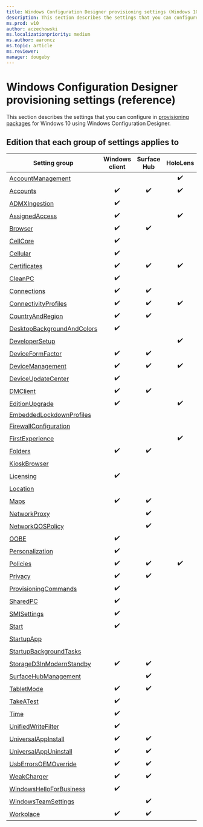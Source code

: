 ```yaml
---
title: Windows Configuration Designer provisioning settings (Windows 10)
description: This section describes the settings that you can configure in provisioning packages for Windows 10 using Windows Configuration Designer.
ms.prod: w10
author: aczechowski
ms.localizationpriority: medium
ms.author: aaroncz
ms.topic: article
ms.reviewer: 
manager: dougeby
---
```


# Windows Configuration Designer provisioning settings (reference)

This section describes the settings that you can configure in [provisioning packages](../provisioning-packages/provisioning-packages.md) for Windows 10 using Windows Configuration Designer. 

## Edition that each group of settings applies to

| Setting group | Windows client | Surface Hub | HoloLens | IoT Core |
| --- | :---: | :---: | :---: | :---: | 
| [AccountManagement](wcd-accountmanagement.md) |  |  | ✔️ |  |
| [Accounts](wcd-accounts.md) | ✔️ | ✔️ | ✔️ | ✔️ |
| [ADMXIngestion](wcd-admxingestion.md) | ✔️ | | | |
| [AssignedAccess](wcd-assignedaccess.md) | ✔️ | | ✔️ | |
| [Browser](wcd-browser.md) | ✔️ | ✔️ |  |  |
| [CellCore](wcd-cellcore.md) | ✔️ | | | |
| [Cellular](wcd-cellular.md) | ✔️ | |  |  |
| [Certificates](wcd-certificates.md) | ✔️ | ✔️ | ✔️ | ✔️ |
| [CleanPC](wcd-cleanpc.md) | ✔️ |  |  |  |
| [Connections](wcd-connections.md) | ✔️ | ✔️ |  |  |
| [ConnectivityProfiles](wcd-connectivityprofiles.md) | ✔️ | ✔️ | ✔️ |  |
| [CountryAndRegion](wcd-countryandregion.md) | ✔️ | ✔️ |  |  |
| [DesktopBackgroundAndColors](wcd-desktopbackgroundandcolors.md) | ✔️ | |  |  |
| [DeveloperSetup](wcd-developersetup.md) |  |  | ✔️ |  |
| [DeviceFormFactor](wcd-deviceformfactor.md) |  ✔️ | ✔️ |  |  |
| [DeviceManagement](wcd-devicemanagement.md) |  ✔️ | ✔️ | ✔️ |  |
| [DeviceUpdateCenter](wcd-deviceupdatecenter.md) | ✔️ |  |  |  |
| [DMClient](wcd-dmclient.md) | ✔️ | ✔️ |  | ✔️ |
| [EditionUpgrade](wcd-editionupgrade.md) | ✔️ |  | ✔️ |  |
| [EmbeddedLockdownProfiles](wcd-embeddedlockdownprofiles.md) |  |  |  |  |
| [FirewallConfiguration](wcd-firewallconfiguration.md) |  |  |  | ✔️ |
| [FirstExperience](wcd-firstexperience.md) |  |  | ✔️ |  |
| [Folders](wcd-folders.md) |✔️ | ✔️ |  |  |
| [KioskBrowser](wcd-kioskbrowser.md) |  |  |  | ✔️ |
| [Licensing](wcd-licensing.md) | ✔️ |  |  |  |
| [Location](wcd-location.md) |  |  |  | ✔️ |
| [Maps](wcd-maps.md) |✔️ | ✔️ |  |  |
| [NetworkProxy](wcd-networkproxy.md) |  | ✔️ |  |  |
| [NetworkQOSPolicy](wcd-networkqospolicy.md) |  | ✔️ |  |  |
| [OOBE](wcd-oobe.md) | ✔️ |  |  |  |
| [Personalization](wcd-personalization.md) | ✔️ |  |  |  | 
| [Policies](wcd-policies.md) | ✔️ | ✔️ | ✔️ | ✔️ |
| [Privacy](wcd-folders.md) |✔️ | ✔️ |  | ✔️ |
| [ProvisioningCommands](wcd-provisioningcommands.md) | ✔️ |  |  |  |
| [SharedPC](wcd-sharedpc.md) | ✔️ |  |  |  |
| [SMISettings](wcd-smisettings.md) | ✔️ |  |  |  |
| [Start](wcd-start.md) | ✔️ |  |  |  |
| [StartupApp](wcd-startupapp.md) |  |  |  | ✔️ |
| [StartupBackgroundTasks](wcd-startupbackgroundtasks.md) |  |  |  | ✔️ |
| [StorageD3InModernStandby](wcd-storaged3inmodernstandby.md) |✔️ | ✔️ |  | ✔️ |
| [SurfaceHubManagement](wcd-surfacehubmanagement.md) |  |  ✔️  |  |  |
| [TabletMode](wcd-tabletmode.md) |✔️ | ✔️ |  |  |
| [TakeATest](wcd-takeatest.md) | ✔️ |  |  |  |
| [Time](wcd-time.md) | ✔️ |  |  |  |
| [UnifiedWriteFilter](wcd-unifiedwritefilter.md) | ✔️ |  |  | ✔️ |
| [UniversalAppInstall](wcd-universalappinstall.md) | ✔️ | ✔️ |  | ✔️ |
| [UniversalAppUninstall](wcd-universalappuninstall.md) | ✔️ | ✔️ |  | ✔️ |
| [UsbErrorsOEMOverride](wcd-usberrorsoemoverride.md) | ✔️ | ✔️ |  |  |
| [WeakCharger](wcd-weakcharger.md) |✔️ | ✔️ |  |  |
| [WindowsHelloForBusiness](wcd-windowshelloforbusiness.md) | ✔️ |  |  |  |
| [WindowsTeamSettings](wcd-windowsteamsettings.md) |  | ✔️ |  |  |
| [Workplace](wcd-workplace.md) |✔️ | ✔️ |  | ✔️ |

